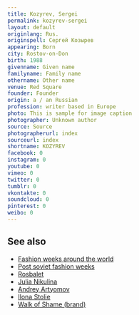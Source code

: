 ```yaml
---
title: Kozyrev, Sergei
permalink: kozyrev-sergei
layout: default
originlang: Rus.
originspell: Сергей Козырев
appearing: Born
city: Rostov-on-Don
birth: 1988
givenname: Given name
familyname: Family name
othername: Other name
venue: Red Square
founder: Founder
origin: a / an Russian
profession: writer based in Europe
photo: This is sample for image caption
photographer: Unknown author
source: Source
photographerurl: index
sourceurl: index
shortname: KOZYREV
facebook: 0
instagram: 0
youtube: 0
vimeo: 0
twitter: 0
tumblr: 0
vkontakte: 0
soundcloud: 0
pinterest: 0
weibo: 0
---
```


<!---
To edit top block see
icon "Meta Data"
on right menu
Full edit instructions
indexmod.gq/edit
-->

## See also

+ [Fashion weeks around the world](fashion-weeks-around-the-world)
+ [Post soviet fashion weeks](post-soviet-fashion-weeks)
+ [Rosbalet](rosbalet)
+ [Julia Nikulina](nikulina-julia)
+ [Andrey Artyomov](artyomov-andrey)
+ [Ilona Stolie](Stolie-Ilona)
+ [Walk of Shame (brand)](walk-of-shame-brand)
